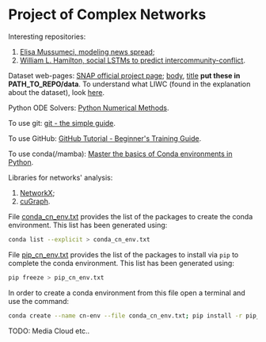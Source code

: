 # Project of Complex Networks

Interesting repositories:

1. [Elisa Mussumeci, modeling news spread](https://github.com/elisamussumeci/modeling-news-spread);
2. [William L. Hamilton, social LSTMs to predict intercommunity-conflict](https://github.com/williamleif/social-lstm).

Dataset web-pages: [SNAP official project page](http://snap.stanford.edu/conflict/); [body](https://snap.stanford.edu/data/soc-redditHyperlinks-body.tsv), [title](https://snap.stanford.edu/data/soc-redditHyperlinks-title.tsv) **put these in PATH_TO_REPO/data**.
To understand what LIWC (found in the explanation about the dataset), look [here](https://www2.fgw.vu.nl/werkbanken/dighum/tools/tool_list/liwc.php).

Python ODE Solvers: [Python Numerical Methods](https://pythonnumericalmethods.berkeley.edu/notebooks/chapter22.06-Python-ODE-Solvers.html).

To use git: [git - the simple guide](https://rogerdudler.github.io/git-guide/).

To use GitHub: [GitHub Tutorial - Beginner's Training Guide](https://www.youtube.com/watch?v=iv8rSLsi1xo).

To use conda(/mamba): [Master the basics of Conda environments in Python](https://www.youtube.com/watch?v=1VVCd0eSkYc).

Libraries for networks' analysis:

1. [NetworkX](https://networkx.org/);
2. [cuGraph](https://github.com/rapidsai/cugraph).

File [conda_cn_env.txt](https://github.com/relogu/cn_project/blob/master/conda_cn_env.txt) provides the list of the packages to create the conda environment.
This list has been generated using:

```bash
conda list --explicit > conda_cn_env.txt
```

File [pip_cn_env.txt](https://github.com/relogu/cn_project/blob/master/pip_cn_env.txt) provides the list of the packages to install via `pip` to complete the conda environment.
This list has been generated using:

```bash
pip freeze > pip_cn_env.txt
```

In order to create a conda environment from this file open a terminal and use the command:

```bash
conda create --name cn-env --file conda_cn_env.txt; pip install -r pip_cn_env.txt 
```

TODO: Media Cloud etc..
